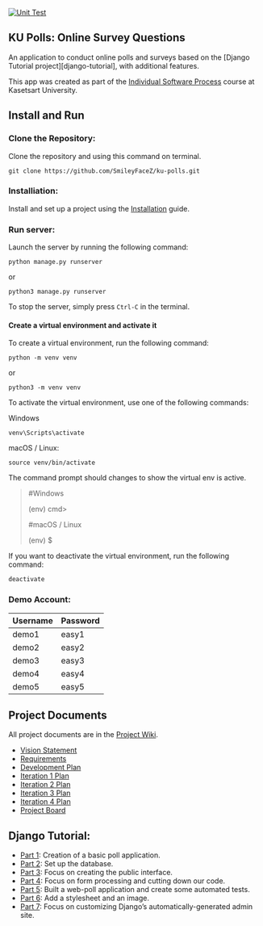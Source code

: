 [![Unit Test](https://github.com/SmileyFaceZ/ku-polls/actions/workflows/python-app.yml/badge.svg)](https://github.com/SmileyFaceZ/ku-polls/actions/workflows/python-app.yml)

## KU Polls: Online Survey Questions 

An application to conduct online polls and surveys based
on the [Django Tutorial project][django-tutorial], with
additional features.

This app was created as part of the [Individual Software Process](
https://cpske.github.io/ISP) course at Kasetsart University.

## Install and Run

### Clone the Repository:
Clone the repository and using this command on terminal.
```commandline
git clone https://github.com/SmileyFaceZ/ku-polls.git
```

### Installiation:

Install and set up a project using the [Installation](Installation.md) guide.

### Run server:
Launch the server by running the following command:
```commandline
python manage.py runserver
```
or
```commandline
python3 manage.py runserver
```
To stop the server, simply press `Ctrl-C` in the terminal.

#### Create a virtual environment and activate it
To create a virtual environment, run the following command:

```commandline
python -m venv venv
```
or 
```commandline
python3 -m venv venv
```

To activate the virtual environment, use one of the following commands:

Windows
```commandline
venv\Scripts\activate
```

macOS / Linux:
```commandline
source venv/bin/activate
```

The command prompt should changes to show the virtual env is active.

> #Windows
> 
> (env) cmd>
> 
> #macOS / Linux
> 
> (env) $

If you want to deactivate the virtual environment, run the following command:

```commandline
deactivate
```

### Demo Account:
| Username | Password |
|----------|----------|
| demo1    | easy1    |
| demo2    | easy2    |
| demo3    | easy3    |
| demo4    | easy4    |
| demo5    | easy5    |

## Project Documents

All project documents are in the [Project Wiki](../../wiki/Home).

- [Vision Statement](../../wiki/Vision%20Statement)
- [Requirements](../../wiki/Requirements)
- [Development Plan](../../wiki/Development-Plan)
- [Iteration 1 Plan](../../wiki/Iteration-1-Plan)
- [Iteration 2 Plan](../../wiki/Iteration-2-Plan)
- [Iteration 3 Plan](../../wiki/Iteration-3-Plan)
- [Iteration 4 Plan](../../wiki/Iteration-4-Plan)
- [Project Board](../../projects?query=is%3Aopen)

## Django Tutorial:
- [Part 1](https://docs.djangoproject.com/en/4.1/intro/tutorial01/): Creation of a basic poll application.
- [Part 2](https://docs.djangoproject.com/en/4.1/intro/tutorial02/): Set up the database.
- [Part 3](https://docs.djangoproject.com/en/4.1/intro/tutorial03/): Focus on creating the public interface.
- [Part 4](https://docs.djangoproject.com/en/4.1/intro/tutorial04/): Focus on form processing and cutting down our code.
- [Part 5](https://docs.djangoproject.com/en/4.1/intro/tutorial05/): Built a web-poll application and create some automated tests.
- [Part 6](https://docs.djangoproject.com/en/4.1/intro/tutorial06/): Add a stylesheet and an image.
- [Part 7](https://docs.djangoproject.com/en/4.1/intro/tutorial07/): Focus on customizing Django’s automatically-generated admin site.
